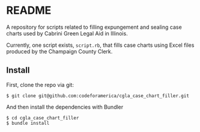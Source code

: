 # README

A repository for scripts related to filling expungement and sealing case charts used by Cabrini Green Legal Aid in Illinois.

Currently, one script exists, `script.rb`, that fills case charts using Excel files produced by the Champaign County Clerk.

## Install

First, clone the repo via git:

```
$ git clone git@github.com:codeforamerica/cgla_case_chart_filler.git
```

And then install the dependencies with Bundler

```
$ cd cgla_case_chart_filler
$ bundle install
```

